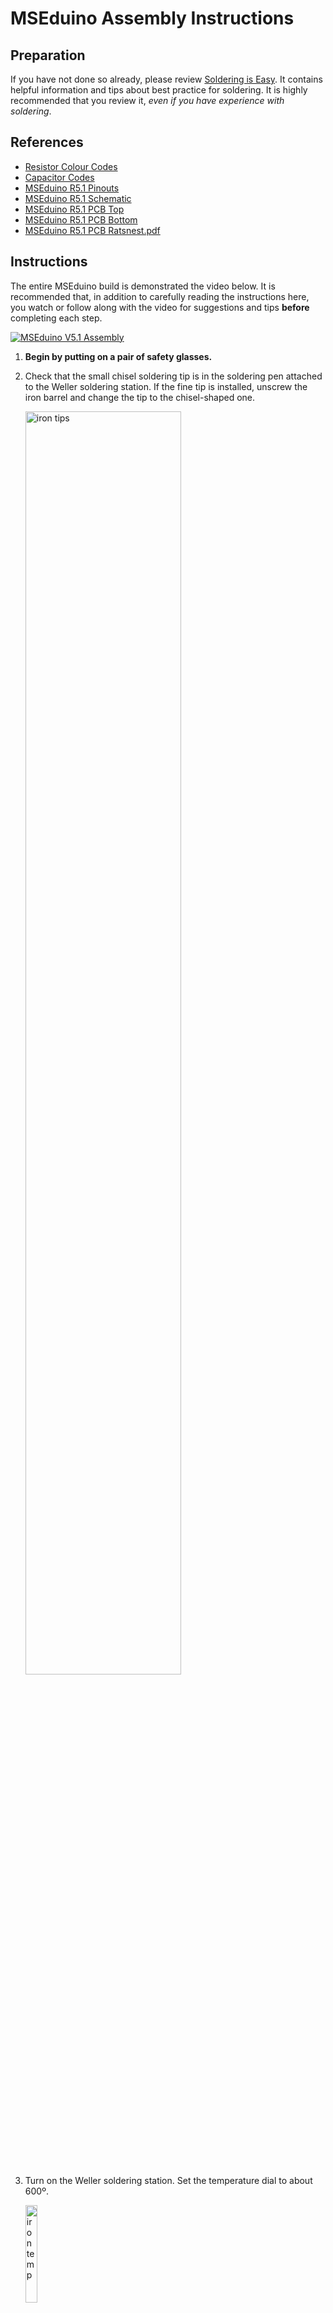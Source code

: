 # MSEduino Assembly Instructions

## Preparation

If you have not done so already, please review [Soldering is Easy](https://mightyohm.com/files/soldercomic/FullSolderComic_EN.pdf). It contains helpful information and tips about best practice for soldering. It is highly recommended that you review it, *even if you have experience with soldering*.

## References

- [Resistor Colour Codes](https://www.digikey.com/web%20export/mkt/general/mkt/resistor-color-chart.jpg)
- [Capacitor Codes](https://i2.wp.com/www.bragitoff.com/wp-content/uploads/2015/09/CapacitorsCheatSheet.png)
- [MSEduino R5.1 Pinouts](MSEduino/MSEduino_R5.1_Pinouts.pdf)
- [MSEduino R5.1 Schematic](MSEduino/MSEduino_R5.1_Schematic.pdf)
- [MSEduino R5.1 PCB Top](MSEduino/MSEduino_R5.1_Top.pdf)
- [MSEduino R5.1 PCB Bottom](MSEduino/MSEduino_R5.1_Bottom.pdf)
- [MSEduino R5.1 PCB Ratsnest.pdf](MSEduino/MSEduino_R5.1_Bottom_Ratsnest.pdf)

## Instructions

The entire MSEduino build is demonstrated the video below. It is recommended that, in addition to carefully reading the instructions here, you watch or follow along with the video for suggestions and tips **before** completing each step.

[![MSEduino V5.1 Assembly](https://img.youtube.com/vi/HEy4Kgx4rsw/0.jpg)](https://www.youtube.com/watch?v=HEy4Kgx4rsw "MSEduino R5.1 Assembly")

1. **Begin by putting on a pair of safety glasses.**

2. Check that the small chisel soldering tip is in the soldering pen attached to the Weller soldering station. If the fine tip is installed, unscrew the   iron barrel and change the tip to the chisel-shaped one.

    <img src="figs/iron_tips.jpg" alt="iron tips" width="72%"/>

3. Turn on the Weller soldering station. Set the temperature dial to about 600º.

    <img src="figs/iron_temp.jpg" alt="iron temp" width="20%"/>

4. Start with the top (component) side of the MSEduino PCB. Most of the components will be placed on the top side of the board with a silkscreened white labels MSE_Duino R5.1, as shown. The through-hole components placed on the top side will be soldered to the bottom of the board.

    <img src="figs/Step00.jpg" alt="step 0" width="85%"/>

5. Place fifteen 4.7 kΩ resistors into their marked locations (R2–R14, R17, R18). The tab at the end of the acrylic FlexyPin alignment tool can be used to bend the leads to align with the holes in the PCB. Note that, the orientation of the resistor does not matter; however, it is good practice to have them all face the same way.

    <img src="figs/Step01.jpg" alt="step 1" width="85%"/>
    <img src="figs/bent_leads1.jpg" alt="bent leads 1" width="73%">


6. Bend the leads of the resistors outwards so that they do not fall out of place while being soldered. This may be done by reaching underneath before flipping the board over or by holding the resistors in place with one hand while flipping the board over with the other and then bending the leads outwards. In either case, the resistors should be pressed flush to the board while bending the leads. The leads should only be bent over enough to keep the resistor in place (30–50º).

    <img src="figs/bent_leads2.jpg" alt="bent leads 2" width="72%"/>

7. Solder one of resistor leads to the pad on the PCB. Once soldered, check the resistor from the component side to ensure that it has not popped up. If it has, reheat the solder and, begin careful to not burn your fingers, press the resistor to the PCB. Solder the other lead.

    <img src="figs/solder_leads.jpg" alt="solder leads" width="72%"/>

8. Check that the solder joints are well formed. Ensure that there is sufficient, but not too much solder, at each connection. Look for cold solder joints (a ball of solder above pad). If any problems are visible, use the soldering iron to retouch the joints, adding more solder if necessary.

9. Using flush cutters, trim exposed leads as close to the board as possible without cutting the joint itself. Repeat Steps 7–9 for the remaining fourteen 4.7 kΩ resistors.

    <img src="figs/trim_leads.jpg" alt="trim leads" width="72%"/>

10. The next component to add is a SP1117 surface-mount voltage regulator (U8). See Steps 10–12 for details on how to solder this components to the PCB.

    <img src="figs/Step02.jpg" alt="step 2" width="85%"/>

11. Start by heating one pad and adding a small amount of solder.

    <img src="figs/surface_mount1.jpg" alt="surface mount 1" width="72%"/>

12. Holding the component with a pair of tweezers or needle-nose pliers, reheat the solder and slide the part into place. The three legs (one soldered and two unsoldered) should straddle the pads. If the legs are not aligned properly aligned with the pads, reheat the pad/leg with solder and reposition.

    <img src="figs/surface_mount2.jpg" alt="surface mount 2" width="72%"/>

13. Solder other legs to the board. Solder should flow under each leg.

    <img src="figs/surface_mount3.jpg" alt="surface mount 3" width="72%"/>

14. Solder the ground tab to the board. Note that the ground pad will take a while to heat up to a sufficient temperature to allow solder to flow properly. The solder should flow under the tab.

    <img src="figs/surface_mount4.jpg" alt="surface mount 4" width="72%"/>

15. Using the same technique used for the surface-mount voltage regulator, solder the Schottky diode array (D1) into place. Note that the large ground pad will take even longer to reach soldering temperature.

    <img src="figs/Step03.jpg" alt="step 3" width="85%"/>

16. Turn the MSEduino over to work on the solder side.

17. Solder in the two pushbuttons (marked as Prog/PB1 and PB2/Rst on the PCB). The buttons may be installed in either orientation. There is no need to trim the pins after soldering.

    <img src="figs/Step04.jpg" alt="step 4" width="85%"/>

18. Being careful to not bend any pins, insert the DIP switch into the marked location on the board (S1). You may need to gently roll the component on a flat surface or use pliers to bend the pins such that they align the holes. Note that, the numbers should be towards the inside of the PCB, with the ON direction towards the upper edge of the PCB. Solder one corner first. Check to make sure that the socket is seated properly. If necessary, reheat the solder while pushing the socket closer to the board. Once the socket is firmly seated, solder the remaining pins. There is no need to trim the pins after soldering.

    <img src="figs/Step05.jpg" alt="step 5" width="85%"/>

19. Place the bipolar LED in the LED 2 location. Since this LED is bipolar, it will work either way; however, if you want to chose the colour (red or green) it must be installed in a particular orientation. For red, the short leg should be downwards (flat side of silkscreen); for green, the short leg should be upwards (round side of silkscreen). To check before soldering, you can energize the LED using the diode testing function of a digital multimeter. Once placed, solder the LED to the board.

    <img src="figs/Step06.jpg" alt="step 6" width="85%"/>

20. Place six 0.1 µF ceramic capacitors (C1, C4, C5, C6, C7, C9) into their marked locations. Ceramic capacitors are not polarized, therefore it does not matter what orientation the capacitors are placed in (although it is good practice to face them all the same way). You may then bend the leads, and solder them in place.

    <img src="figs/Step07.jpg" alt="step 7" width="85%"/>

21. Place the 2N7000 N-channel MOSFETs (Q1, Q2). Ensure that they are seated properly and solder one pin of each. If necessary, adjust the alignment, then solder the remaining pins.

    <img src="figs/Step08.jpg" alt="step 8" width="85%"/>

22. Place the 10 kΩ potentiometer in location R1. Solder the potentiometer to the board by a single pin, check and adjust alignment, then solder remaining pins. There is no need to trim the pins after soldering.

    <img src="figs/Step09.jpg" alt="step 9" width="85%"/>

23. Solder the three 37-pin male headers at the bottom edge of the board. Start by using a pair of pliers to break off three pins (reducing from 40). Save the broken off pins. Note that the shorter pins should be inserted into the PCB (long end of pin up). Start by soldering one pin of each header, checking that each is sitting flat and straight. If necessary, reheat the solder to adjust and ensure that all of the pins are perpendicular to the PCB and that all of the headers are aligned. Once everything looks good, solder the remaining pins.

    <img src="figs/Step10.jpg" alt="step 10" width="85%"/>

24. Solder the 2-pin male header (X1) at the top edge of the board.

    <img src="figs/Step11.jpg" alt="step 11" width="85%"/>

25. Solder the 2-pin female header below R11.

    <img src="figs/Step12.jpg" alt="step 12" width="85%"/>

26. Solder the 4-pin female header to the left of R8.

    <img src="figs/Step13.jpg" alt="step 13" width="85%"/>

27. Place the two 10 µF electrolytic capacitors (C12, C14). Note that, unlike ceramic capacitors, electrolytic capacitors have a polarity. The side with the negative lead is indicated by a white band (containing negative signs) on the capacitor barrel. The pad for the positive lead is marked with a plus sign on the board. Once placed, solder the capacitors to the board and trim the leads.

    <img src="figs/Step14.jpg" alt="step 14" width="85%"/>

28. Place the addressable RGB LED (LED1). Ensure that the flat side (with longer leads) is aligned with the silkscreen (towards the middle of the board). Some "wiggling" may be necessary to get all four leads to align with the holes. Don't push past the widening in each lead—the LED should sit approximately 4 mm above the PCB. Solder in place and trim the leads.

    <img src="figs/Step15.jpg" alt="step 15" width="85%"/>

29. Turn the MSEdunio over to the solder side. Place the USB-A connector, ensuring that it is fully seated against the PCB. Flip the board and solder one of the four small pins. Check alignment and then solder the remaining three small pins. The two large pins serve to reinforce the connection to the board. Flood the corresponding holes with solder for form a secure connection.

    <img src="figs/Step16.1.jpg" alt="step 16" width="85%"/>    
    <img src="figs/USB_connector.jpg" alt="USB connector" width="85%"/>

30. Turn the MSEduino back to the solder side. Carefully insert 40 FlexyPins into the board with the long end in the oval hole and the short end in the smaller one. Once all pins have been inserted, use the acrylic FlexyPin alignment tool to align all of the pins. Flip the board and solder all of the short ends, being careful to not create solder "bridges" between adjacent pads. If a solder bridge does form, use a solder sucker to remove. Counterinuitively, it may be helpful to add more solder to the bridged pins before reheating and sucking away the excess solder. **Do not solder the long ends in the oval holes.** They need to be able to flex. 

    <img src="figs/Step17.1.jpg" alt="step 17" width="85%"/>
    <img src="figs/flexypin_insertion.jpg" alt="FlexyPin insertion" width="85%"/>
    <img src="figs/flexypin_alignment.jpg" alt="FlexyPin alignment" width="85%"/>


31. Once the board has been soldered, it is important to test for short circuits and other potential issues **before** inserting the ESP32. Using a multimeter set to continuity (beep) mode, the following tests should be performed. If a beep is heard, the source of the short circuit must be identified and corrected.
    1. Ground (centre hole or pins along bottom edge of board) to 3.3 VDC pins (middle pins of J0, J3–J18, J46–J48).
    2. Ground (center hole or pins along bottom edge of board) to 5.0 VDC pins (middle pins of J0–J2, J21, J35–J45, J47-5, J48-5).
    3. 3.3 VDC (middle pins of J0, J3–J18, J46–J48) to 5 VDC pins (middle pins of J0–J2, J21, J35–J45, J47-5, J48-5).
    4. If the board passes the short circuit tests, connect the MSEduino board to USB power using the USB-A to USB-A cable or a fully-charged USB battery. Using a multimeter in DC voltage mode, the following tests should be performed. If the voltages are different than expected, then there is a problem with the board that must be identified before proceeding.
        1. Check that LED2 comes on.
        2. Check that 3.3 VDC is at the 3.3 VDC pins (middle pins of J0, J3–J18, J46–J48).
        3. Check that 5.0 VDC is at 5.0 VDC pins (middle pins of J0–J2, J21, J35–J45, J47-5, J48-5).
    5. If the board passes the voltage checks, remove USB power.
    6. **Before proceeding, have a TA confirm that your board passes these tests.**

32. With the chamfered corners on the leading edge, insert the acrylic FlexyPin spreader into the FlexyPins. 

    <img src="figs/flexypin_spread.jpg" alt="FlexyPin spreading" width="72%"/>

33. Carefully insert the ESP32 module between the pins. Confirm that all of the FlexyPins are properly aligned with the corresponding notch in the ESP32 module. Once everything is properly aligned, remove the pin spreader. 

    <img src="figs/ESP32_insertion.jpg" alt="ESP32 insertion" width="72%"/>

34. Your fully-assembled MSEduino board with ESP32 installed should look like this:

    <img src="figs/MSEduino_complete.jpg" alt="MSEduino complete" width="72%"/>
 
35. **Be sure to wash your hands after handling solder.**

